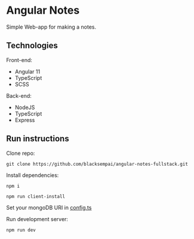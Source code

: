 # Angular Notes
Simple Web-app for making a notes. 

## Technologies
Front-end:
* Angular 11
* TypeScript
* SCSS

Back-end:
* NodeJS
* TypeScript
* Express

## Run instructions
Clone repo:
```
git clone https://github.com/blacksempai/angular-notes-fullstack.git
```

Install dependencies:
```
npm i
```
```
npm run client-install
```
Set your mongoDB URI in [config.ts](/blob/main/src/config/config.ts)

Run development server:
```
npm run dev
```
